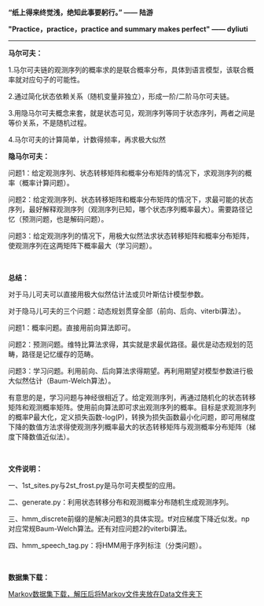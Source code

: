 **“纸上得来终觉浅，绝知此事要躬行。”  —— 陆游**

**"Practice，practice，practice and summary makes perfect" —— dyliuti**

------



**马尔可夫：**

1.马尔可夫链的观测序列的概率求的是联合概率分布，具体到语言模型，该联合概率就对应句子的可能性。

2.通过简化状态依赖关系（随机变量非独立），形成一阶/二阶马尔可夫链。

3.用隐马尔可夫概念来套，就是状态可见，观测序列等同于状态序列，两者之间是等价关系，不是随机过程。

4.马尔可夫的计算简单，计数得频率，再求极大似然

**隐马尔可夫：**

问题1：给定观测序列、状态转移矩阵和概率分布矩阵的情况下，求观测序列的概率（概率计算问题）。

问题2：给定观测序列、状态转移矩阵和概率分布矩阵的情况下，求最可能的状态序列，最好解释观测序列（观测序列已知，哪个状态序列概率最大）。需要路径记忆（预测问题，也是解码问题）。

问题3：给定观测序列的情况下，用极大似然法求状态转移矩阵和概率分布矩阵，使观测序列在这两矩阵下概率最大（学习问题）。

<br>

**总结：**

对于马儿可夫可以直接用极大似然估计法或贝叶斯估计模型参数。

对于隐马儿可夫的三个问题：动态规划贯穿全部（前向、后向、viterbi算法）。

问题1：概率问题。直接用前向算法即可。

问题2：预测问题。维特比算法求得，其实就是求最优路径。最优是动态规划的范畴，路径是记忆缓存的范畴。

问题3：学习问题。利用前向、后向算法求得期望。再利用期望对模型参数进行极大似然估计（Baum-Welch算法）。

有意思的是，学习问题与神经很相近了。给定观测序列，再通过随机化的状态转移矩阵和观测概率矩阵。使用前向算法即可求出观测序列的概率。目标是求观测序列的概率P最大化，定义损失函数-log(P)，转换为损失函数最小化问题，即可用梯度下降的数值方法求得使观测序列概率最大的状态转移矩阵与观测概率分布矩阵（梯度下降数值近似法）。

<br>

**文件说明：**

一、1st_sites.py与2st_frost.py是马尔可夫模型的应用。

二、generate.py：利用状态转移分布和观测概率分布随机生成观测序列。

三、hmm_discrete前缀的是解决问题3的具体实现。tf对应梯度下降近似发。np对应常规Baum-Welch算法。还有对应问题2的viterbi算法。

四、hmm_speech_tag.py：将HMM用于序列标注（分类问题）。

<br>

**数据集下载：**

[Markov数据集下载，解压后将Markov文件夹放在Data文件夹下](https://drive.google.com/file/d/1G3rmYtY7Io754vVogcEdtskvTqYfsiuF/view?usp=sharing)

